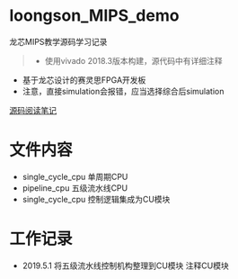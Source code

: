 # loongson_MIPS_demo
龙芯MIPS教学源码学习记录

>* 使用vivado 2018.3版本构建，源代码中有详细注释
* 基于龙芯设计的赛灵思FPGA开发板
* 注意，直接simulation会报错，应当选择综合后simulation


[源码阅读笔记](https://blog.csdn.net/lgfx21/article/details/89715017)

# 文件内容
* single_cycle_cpu  单周期CPU
* pipeline_cpu      五级流水线CPU
* single_cycle_cpu  控制逻辑集成为CU模块


# 工作记录
* 2019.5.1 将五级流水线控制机构整理到CU模块 注释CU模块
